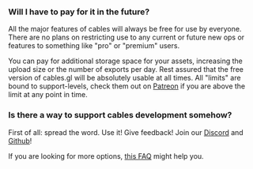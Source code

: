 ### Will I have to pay for it in the future?

All the major features of cables will always be free for use by everyone. There are no plans on restricting use to
any current or future new ops or features to something like "pro" or "premium" users.

You can pay for additional storage space for your assets, increasing the upload size or the number of exports per day.
Rest assured that the free version of cables.gl will be absolutely usable at all times. All "limits" are bound to support-levels,
check them out on [Patreon](https://www.patreon.com/cables_gl) if you are above the limit at any point in time.


### Is there a way to support cables development somehow?

First of all: spread the word. Use it! Give feedback! Join our [Discord](https://discord.gg/cablesgl) and [Github](https://github.com/cables-gl/cables/issues)!

If you are looking for more options, [this FAQ](../../features/support/support) might help you.


